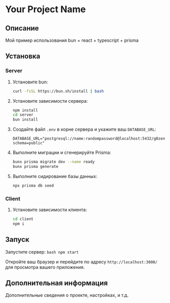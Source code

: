 # Your Project Name

## Описание
Мой пример использования bun + react + typescript + prisma

## Установка

### Server
1. Установите bun:
    ```bash
    curl -fsSL https://bun.sh/install | bash
    ```

2. Установите зависимости сервера:
    ```bash
    npm install
    cd server
    bun install
    ```

3. Создайте файл `.env` в корне сервера и укажите ваш `DATABASE_URL`:
    ```dotenv
    DATABASE_URL="postgresql://name:randompassword@localhost:5432/g0zon?schema=public"
    ```

4. Выполните миграции и сгенерируйте Prisma:
    ```bash
    bunx prisma migrate dev --name ready
    bunx prisma generate
    ```

5. Выполните сидирование базы данных:
    ```bash
    npx prisma db seed
    ```

### Client
1. Установите зависимости клиента:
    ```bash
    cd client
    npm i
    ```

## Запуск
Запустите сервер:
    ```bash
    npm start
    ```

Откройте ваш браузер и перейдите по адресу `http://localhost:3000/` для просмотра вашего приложения.

## Дополнительная информация
Дополнительные сведения о проекте, настройках, и т.д.
